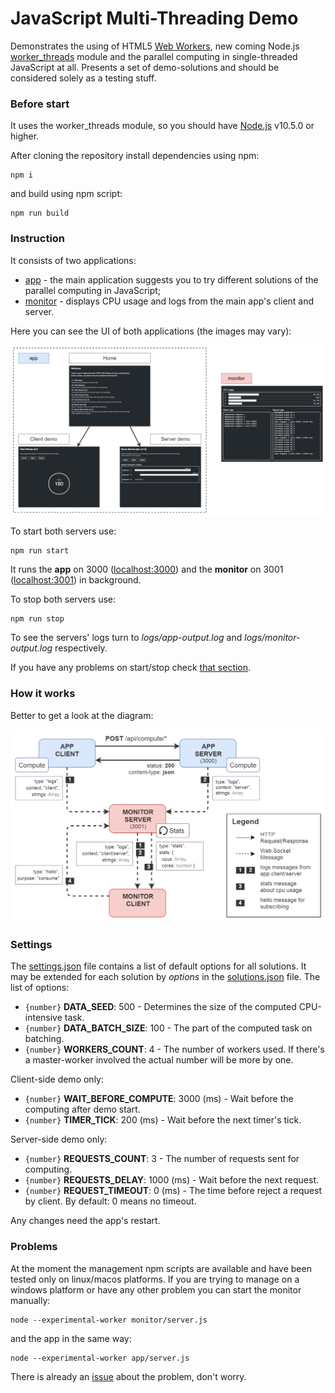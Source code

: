 # JavaScript Multi-Threading Demo
Demonstrates the using of HTML5 [Web Workers](https://developer.mozilla.org/en-US/docs/Web/API/Web_Workers_API/Using_web_workers), new coming Node.js [worker_threads](https://nodejs.org/api/worker_threads.html) module and the parallel computing in single-threaded JavaScript at all. Presents a set of demo-solutions and should be considered solely as a testing stuff.

### Before start
It uses the worker_threads module, so you should have [Node.js](https://nodejs.org) v10.5.0 or higher. 

After cloning the repository install dependencies using npm:
```shell
npm i
```

and build using npm script:
```shell
npm run build
```

### Instruction
It consists of two applications:
- [app](/app) - the main application suggests you to try different solutions of the parallel computing in JavaScript;
- [monitor](/monitor) - displays CPU usage and logs from the main app's client and server.

Here you can see the UI of both applications (the images may vary):

![ui-screens](/resources/ui-screens.png)

To start both servers use:
```shell
npm run start
```

It runs the **app** on 3000 ([localhost:3000](http://localhost:3000)) and the **monitor** on 3001 ([localhost:3001](http://localhost:3001)) in background.

To stop both servers use:
```shell
npm run stop
```

To see the servers' logs turn to *logs/app-output.log* and *logs/monitor-output.log* respectively.

If you have any problems on start/stop check [that section](#problems).

### How it works
Better to get a look at the diagram:

![block-diagram](/resources/block-diagram.png)

### Settings
The [settings.json](/app/settings.json) file contains a list of default options for all solutions. It may be extended for each solution by *options* in the [solutions.json](/app/solutions.json) file. The list of options:

- `{number}` **DATA_SEED**: 500 - Determines the size of the computed CPU-intensive task.
- `{number}` **DATA_BATCH_SIZE**: 100 - The part of the computed task on batching.
- `{number}` **WORKERS_COUNT**: 4 - The number of workers used. If there's a master-worker involved the actual number will be more by one.

Client-side demo only:

- `{number}` **WAIT_BEFORE_COMPUTE**: 3000 (ms) - Wait before the computing after demo start.
- `{number}` **TIMER_TICK**: 200 (ms) - Wait before the next timer's tick.

Server-side demo only:

- `{number}` **REQUESTS_COUNT**: 3 - The number of requests sent for computing.
- `{number}` **REQUESTS_DELAY**: 1000 (ms) - Wait before the next request.
- `{number}` **REQUEST_TIMEOUT**: 0 (ms) - The time before reject a request by client. By default: 0 means no timeout.

Any changes need the app's restart.

### Problems
At the moment the management npm scripts are available and have been tested only on linux/macos platforms. If you are trying to manage on a windows platform or have any other problem you can start the monitor manually:
```shell
node --experimental-worker monitor/server.js
```

and the app in the same way:
```shell
node --experimental-worker app/server.js
```

There is already an [issue](https://github.com/cerberus-ab/js-multi-threading-demo/issues/4) about the problem, don't worry.